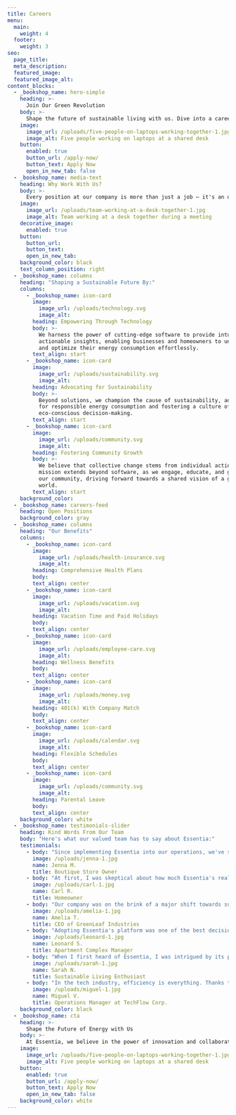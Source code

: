 ```yaml
---
title: Careers
menu:
  main:
    weight: 4
  footer:
    weight: 3
seo:
  page_title:
  meta_description:
  featured_image: 
  featured_image_alt:
content_blocks:
  - _bookshop_name: hero-simple
    heading: >-
      Join Our Green Revolution
    body: >-
      Shape the future of sustainable living with us. Dive into a career that makes a difference every day.
    image:
      image_url: /uploads/five-people-on-laptops-working-together-1.jpg
      image_alt: Five people working on laptops at a shared desk
    button:
      enabled: true
      button_url: /apply-now/
      button_text: Apply Now
      open_in_new_tab: false
  - _bookshop_name: media-text
    heading: Why Work With Us?
    body: >-
      Every position at our company is more than just a job — it's an opportunity to make a lasting impact on the planet. Our team is united by a passion for sustainability, an innovative spirit, and the desire to drive real change. As part of our crew, you'll contribute to cutting-edge green initiatives, collaborate with like-minded experts, and play a pivotal role in fostering an eco-conscious world for future generations.
    image:
      image_url: /uploads/team-working-at-a-desk-together-1.jpg
      image_alt: Team working at a desk together during a meeting
    decorative_image: 
      enabled: true
    button:
      button_url:
      button_text:
      open_in_new_tab:
    background_color: black
    text_column_position: right
  - _bookshop_name: columns
    heading: "Shaping a Sustainable Future By:"
    columns:
      - _bookshop_name: icon-card
        image:
          image_url: /uploads/technology.svg
          image_alt:
        heading: Empowering Through Technology
        body: >-
          We harness the power of cutting-edge software to provide intuitive and
          actionable insights, enabling businesses and homeowners to understand
          and optimize their energy consumption effortlessly.
        text_align: start
      - _bookshop_name: icon-card
        image:
          image_url: /uploads/sustainability.svg
          image_alt:
        heading: Advocating for Sustainability
        body: >-
          Beyond solutions, we champion the cause of sustainability, advocating
          for responsible energy consumption and fostering a culture of
          eco-conscious decision-making.
        text_align: start
      - _bookshop_name: icon-card
        image:
          image_url: /uploads/community.svg
          image_alt:
        heading: Fostering Community Growth
        body: >-
          We believe that collective change stems from individual action. Our
          mission extends beyond software, as we engage, educate, and grow with
          our community, driving forward towards a shared vision of a greener
          world.
        text_align: start
    background_color:
  - _bookshop_name: careers-feed
    heading: Open Positions
    background_color: gray
  - _bookshop_name: columns
    heading: "Our Benefits"
    columns:
      - _bookshop_name: icon-card
        image:
          image_url: /uploads/health-insurance.svg
          image_alt:
        heading: Comprehensive Health Plans
        body:
        text_align: center
      - _bookshop_name: icon-card
        image:
          image_url: /uploads/vacation.svg
          image_alt:
        heading: Vacation Time and Paid Holidays
        body:
        text_align: center
      - _bookshop_name: icon-card
        image:
          image_url: /uploads/employee-care.svg
          image_alt:
        heading: Wellness Benefits
        body:
        text_align: center
      - _bookshop_name: icon-card
        image:
          image_url: /uploads/money.svg
          image_alt:
        heading: 401(k) With Company Match
        body:
        text_align: center
      - _bookshop_name: icon-card
        image:
          image_url: /uploads/calendar.svg
          image_alt:
        heading: Flexible Schedules
        body:
        text_align: center
      - _bookshop_name: icon-card
        image:
          image_url: /uploads/community.svg
          image_alt:
        heading: Parental Leave
        body:
        text_align: center
    background_color: white
  - _bookshop_name: testimonials-slider
    heading: Kind Words From Our Team
    body: "Here's what our valued team has to say about Essentia:"
    testimonials: 
      - body: "Since implementing Essentia into our operations, we've seen a staggering 30% reduction in our energy costs. Not only does this boost our bottom line, but it also positions our boutique as an eco-conscious leader in the community. The peace of mind and economic benefits are truly invaluable."
        image: /uploads/jenna-1.jpg
        name: Jenna M.
        title: Boutique Store Owner
      - body: "At first, I was skeptical about how much Essentia's real-time monitoring could benefit us. But within months, it became clear. We became empowered to make eco-friendly choices, reducing both our bills and our carbon footprint. Every homeowner should give it a try!"
        image: /uploads/carl-1.jpg
        name: Carl R.
        title: Homeowner
      - body: "Our company was on the brink of a major shift towards sustainable practices. The journey seemed daunting, but then we found Essentia. With their user-friendly analytics and knowledgeable support, we transformed our operations with ease and confidence."
        image: /uploads/amelia-1.jpg
        name: Amelia T.
        title: CEO of GreenLeaf Industries
      - body: "Adopting Essentia's platform was one of the best decisions for our apartment complex. Not only did it highlight opportunities for energy savings, but it also strengthened our reputation as an eco-friendly residence. Our tenants appreciate our commitment, and so does the environment."
        image: /uploads/leonard-1.jpg
        name: Leonard S.
        title: Apartment Complex Manager
      - body: "When I first heard of Essentia, I was intrigued by its promise. Now, having used it for nearly a year, it's exceeded all my expectations. The platform is both intuitive and deeply insightful, and it's become my go-to recommendation for friends and family looking to embrace a sustainable lifestyle."
        image: /uploads/sarah-1.jpg
        name: Sarah N.
        title: Sustainable Living Enthusiast
      - body: "In the tech industry, efficiency is everything. Thanks to Essentia, we've applied that same ethos to our energy consumption. Our carbon footprint has decreased significantly, our operational costs have plummeted, and our team feels proud of the conscious decisions we make every day."
        image: /uploads/miguel-1.jpg
        name: Miguel V.
        title: Operations Manager at TechFlow Corp.
    background_color: black
  - _bookshop_name: cta
    heading: >-
      Shape the Future of Energy with Us
    body: >-
      At Essentia, we believe in the power of innovation and collaboration. Join a team of forward-thinkers, driven by the mission to revolutionize energy consumption and sustainability. If you’re passionate about making a difference, we want you on board.
    image:
      image_url: /uploads/five-people-on-laptops-working-together-1.jpg
      image_alt: Five people working on laptops at a shared desk
    button:
      enabled: true
      button_url: /apply-now/
      button_text: Apply Now
      open_in_new_tab: false
    background_color: white
---
```

